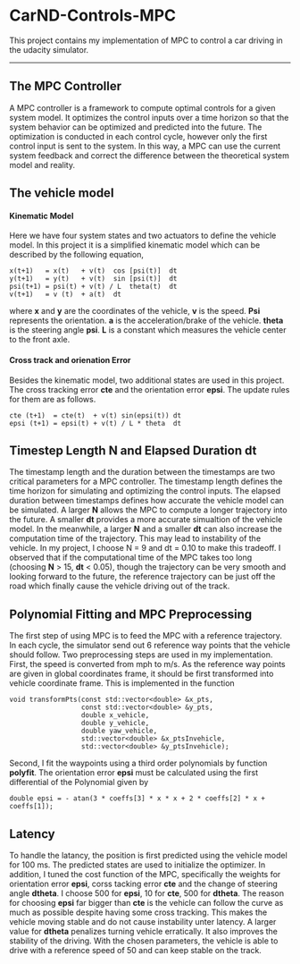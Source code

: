 # CarND-Controls-MPC
This project contains my implementation of MPC to control a car driving in the udacity simulator.

---
## The MPC Controller
A MPC controller is a framework to compute optimal controls for a given system model. It optimizes the control inputs over a time horizon so that the system behavior can be optimized and predicted into the future. The optimization is conducted in each control cycle, however only the first control input is sent to the system. In this way, a MPC can use the current system feedback and correct the difference between the theoretical system model and reality.   

## The vehicle model
#### Kinematic Model
Here we have four system states and two actuators to define the vehicle model. In this project it is a simplified kinematic model which can
be described by the following equation,

    x(t+1)   = x(t)   + v(t)  cos [psi(t)]  dt
    y(t+1)   = y(t)   + v(t)  sin [psi(t)]  dt
    psi(t+1) = psi(t) + v(t) / L  theta(t)  dt
    v(t+1)   = v (t)  + a(t)  dt

where **x** and **y** are the coordinates of the vehicle, **v** is the speed. **Psi** represents the orientation. **a** is the acceleration/brake of the vehicle. **theta** is the steering angle **psi**. **L** is a constant which measures the vehicle center to the front axle.

#### Cross track and orienation Error
Besides the kinematic model, two additional states are used in this project. The cross tracking error **cte** and the orientation error **epsi**. The update rules for them are as follows.

    cte (t+1)  = cte(t)  + v(t) sin(epsi(t)) dt
    epsi (t+1) = epsi(t) + v(t) / L * theta  dt


## Timestep Length **N** and Elapsed Duration **dt**
The timestamp length and the duration between the timestamps are two critical parameters for a MPC controller. The timestamp length defines the time horizon for simulating and optimizing the control inputs. The elapsed duration between timestamps defines how accurate the vehicle model can be simulated. A larger **N** allows the MPC to compute a longer trajectory into the future. A smaller **dt** provides a more accurate simualtion of the  vehicle model. In the meanwhile, a larger **N** and a smaller **dt** can also increase the computation time of the trajectory. This may lead to instability of the vehicle. In my project, I choose N = 9 and dt = 0.10 to make this tradeoff. I observed that if the computational time of the MPC takes too long (choosing **N** > 15, **dt** < 0.05), though the trajectory can be very smooth and looking forward to the future, the reference trajectory can be just off the road which finally cause the vehicle driving out of the track.

## Polynomial Fitting and MPC Preprocessing
The first step of using MPC is to feed the MPC with a reference trajectory. In each cycle, the simulator send out 6 reference way points that the vehicle should follow. Two preprocessing steps are used in my implementation. First, the speed is converted from mph to m/s. As the reference way points are given in global coordinates frame, it should be first transformed into vehicle coordinate frame. This is implemented in the function

    void transformPts(const std::vector<double> &x_pts,
                      const std::vector<double> &y_pts,
                      double x_vehicle,
                      double y_vehicle,
                      double yaw_vehicle,
                      std::vector<double> &x_ptsInvehicle,
                      std::vector<double> &y_ptsInvehicle);
Second, I fit the waypoints using a third order polynomials by function **polyfit**. The orientation error **epsi** must be calculated using the first differential of the Polynomial given by

    double epsi = - atan(3 * coeffs[3] * x * x + 2 * coeffs[2] * x + coeffs[1]);


## Latency
To handle the latancy, the position is first predicted using the vehicle model for 100 ms. The predicted states are used to initialize the optimizer. In addition, I tuned the cost function of the MPC, specifically the weights for orientation error **epsi**, corss tacking error **cte** and the change of steering angle **dtheta**. I choose 500 for  **epsi**, 10 for **cte**, 500 for **dtheta**. The reason for choosing **epsi** far bigger than **cte** is the vehicle can follow the curve as much as possible despite having some cross tracking. This makes the vehicle moving stable and do not cause instability unter latency. A larger value for **dtheta** penalizes turning vehicle erratically. It also improves the stability of the driving. With the chosen parameters, the vehicle is able to drive with a reference speed of 50 and can keep stable on the track.
